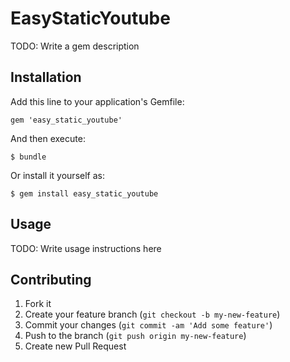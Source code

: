 # EasyStaticYoutube

TODO: Write a gem description

## Installation

Add this line to your application's Gemfile:

    gem 'easy_static_youtube'

And then execute:

    $ bundle

Or install it yourself as:

    $ gem install easy_static_youtube

## Usage

TODO: Write usage instructions here

## Contributing

1. Fork it
2. Create your feature branch (`git checkout -b my-new-feature`)
3. Commit your changes (`git commit -am 'Add some feature'`)
4. Push to the branch (`git push origin my-new-feature`)
5. Create new Pull Request
